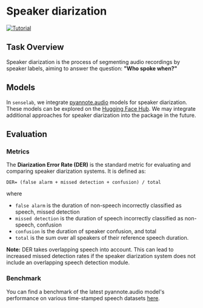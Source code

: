 # Speaker diarization

[![Tutorial](https://img.shields.io/badge/Tutorial-Click%20Here-blue?style=for-the-badge)](https://github.com/sensein/senselab/blob/main/tutorials/speaker_diarization.ipynb)

## Task Overview
Speaker diarization is the process of segmenting audio recordings by speaker labels, aiming to answer the question: **"Who spoke when?"**

## Models

In `senselab`, we integrate [pyannote.audio](https://github.com/pyannote/pyannote-audio) models for speaker diarization. These models can be explored on the [Hugging Face Hub](https://huggingface.co/pyannote). We may integrate additional approaches for speaker diarization into the package in the future.

## Evaluation

### Metrics

The **Diarization Error Rate (DER)** is the standard metric for evaluating and comparing speaker diarization systems. It is defined as:
```text
DER= (false alarm + missed detection + confusion) / total
```
where
- `false alarm` is the duration of non-speech incorrectly classified as speech, missed detection
- `missed detection` is the duration of speech incorrectly classified as non-speech, confusion
- `confusion` is the duration of speaker confusion, and total
- `total` is the sum over all speakers of their reference speech duration.

**Note:** DER takes overlapping speech into account. This can lead to increased missed detection rates if the speaker diarization system does not include an overlapping speech detection module.

### Benchmark

You can find a benchmark of the latest pyannote.audio model's performance on various time-stamped speech datasets [here](https://github.com/pyannote/pyannote-audio?tab=readme-ov-file#benchmark).
